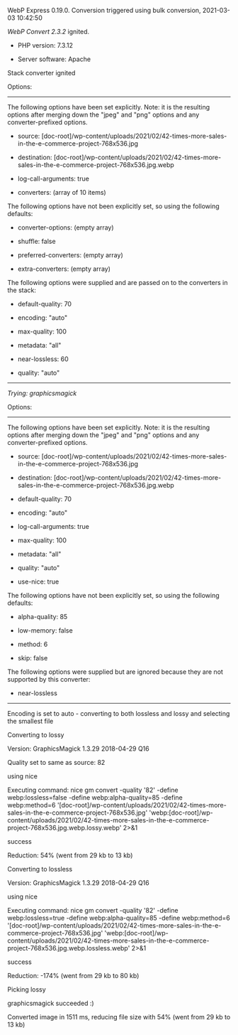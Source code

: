WebP Express 0.19.0. Conversion triggered using bulk conversion, 2021-03-03 10:42:50

*WebP Convert 2.3.2*  ignited.
- PHP version: 7.3.12
- Server software: Apache

Stack converter ignited

Options:
------------
The following options have been set explicitly. Note: it is the resulting options after merging down the "jpeg" and "png" options and any converter-prefixed options.
- source: [doc-root]/wp-content/uploads/2021/02/42-times-more-sales-in-the-e-commerce-project-768x536.jpg
- destination: [doc-root]/wp-content/uploads/2021/02/42-times-more-sales-in-the-e-commerce-project-768x536.jpg.webp
- log-call-arguments: true
- converters: (array of 10 items)

The following options have not been explicitly set, so using the following defaults:
- converter-options: (empty array)
- shuffle: false
- preferred-converters: (empty array)
- extra-converters: (empty array)

The following options were supplied and are passed on to the converters in the stack:
- default-quality: 70
- encoding: "auto"
- max-quality: 100
- metadata: "all"
- near-lossless: 60
- quality: "auto"
------------


*Trying: graphicsmagick* 

Options:
------------
The following options have been set explicitly. Note: it is the resulting options after merging down the "jpeg" and "png" options and any converter-prefixed options.
- source: [doc-root]/wp-content/uploads/2021/02/42-times-more-sales-in-the-e-commerce-project-768x536.jpg
- destination: [doc-root]/wp-content/uploads/2021/02/42-times-more-sales-in-the-e-commerce-project-768x536.jpg.webp
- default-quality: 70
- encoding: "auto"
- log-call-arguments: true
- max-quality: 100
- metadata: "all"
- quality: "auto"
- use-nice: true

The following options have not been explicitly set, so using the following defaults:
- alpha-quality: 85
- low-memory: false
- method: 6
- skip: false

The following options were supplied but are ignored because they are not supported by this converter:
- near-lossless
------------

Encoding is set to auto - converting to both lossless and lossy and selecting the smallest file

Converting to lossy
Version: GraphicsMagick 1.3.29 2018-04-29 Q16 
Quality set to same as source: 82
using nice
Executing command: nice gm convert -quality '82' -define webp:lossless=false -define webp:alpha-quality=85 -define webp:method=6 '[doc-root]/wp-content/uploads/2021/02/42-times-more-sales-in-the-e-commerce-project-768x536.jpg' 'webp:[doc-root]/wp-content/uploads/2021/02/42-times-more-sales-in-the-e-commerce-project-768x536.jpg.webp.lossy.webp' 2>&1
success
Reduction: 54% (went from 29 kb to 13 kb)

Converting to lossless
Version: GraphicsMagick 1.3.29 2018-04-29 Q16 
using nice
Executing command: nice gm convert -quality '82' -define webp:lossless=true -define webp:alpha-quality=85 -define webp:method=6 '[doc-root]/wp-content/uploads/2021/02/42-times-more-sales-in-the-e-commerce-project-768x536.jpg' 'webp:[doc-root]/wp-content/uploads/2021/02/42-times-more-sales-in-the-e-commerce-project-768x536.jpg.webp.lossless.webp' 2>&1
success
Reduction: -174% (went from 29 kb to 80 kb)

Picking lossy
graphicsmagick succeeded :)

Converted image in 1511 ms, reducing file size with 54% (went from 29 kb to 13 kb)
